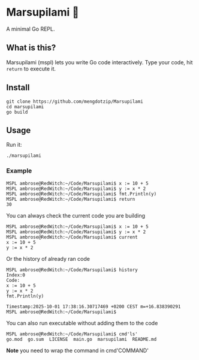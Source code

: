 # Marsupilami 🦘

A minimal Go REPL.

## What is this?

Marsupilami (mspl) lets you write Go code interactively. Type your code, hit `return` to execute it.

## Install

```
git clone https://github.com/mengdotzip/Marsupilami
cd marsupilami
go build
```


## Usage

Run it:
```
./marsupilami
```

### Example
```
MSPL ambrose@RedWitch:~/Code/Marsupilami$ x := 10 + 5
MSPL ambrose@RedWitch:~/Code/Marsupilami$ y := x * 2
MSPL ambrose@RedWitch:~/Code/Marsupilami$ fmt.Println(y)
MSPL ambrose@RedWitch:~/Code/Marsupilami$ return
30
```
You can always check the current code you are building
```
MSPL ambrose@RedWitch:~/Code/Marsupilami$ x := 10 + 5
MSPL ambrose@RedWitch:~/Code/Marsupilami$ y := x * 2
MSPL ambrose@RedWitch:~/Code/Marsupilami$ current
x := 10 + 5
y := x * 2

```
Or the history of already ran code
```
MSPL ambrose@RedWitch:~/Code/Marsupilami$ history
Index:0
Code:
x := 10 + 5
y := x * 2
fmt.Println(y)

Timestamp:2025-10-01 17:38:16.30717469 +0200 CEST m=+16.838390291
MSPL ambrose@RedWitch:~/Code/Marsupilami$ 
```
You can also run executable without adding them to the code
```
MSPL ambrose@RedWitch:~/Code/Marsupilami$ cmd'ls'
go.mod	go.sum	LICENSE  main.go  marsupilami  README.md
```
**Note** you need to wrap the command in cmd'COMMAND'